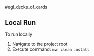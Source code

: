 #egl_decks_of_cards

## Local Run 
To run locally
1. Navigate to the project root
2. Execute command: `mvn clean install`